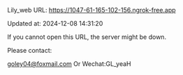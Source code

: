 Lily_web URL: https://1047-61-165-102-156.ngrok-free.app

Updated at: 2024-12-08 14:31:20

If you cannot open this URL, the server might be down.

Please contact: 

goley04@foxmail.com Or Wechat:GL_yeaH